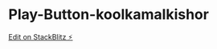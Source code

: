 # Play-Button-koolkamalkishor

[Edit on StackBlitz ⚡️](https://stackblitz.com/edit/play-pause-button-xmczsw)